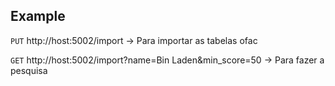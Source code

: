 ## Example

`PUT` http://host:5002/import  -> Para importar as tabelas ofac

`GET` http://host:5002/import?name=Bin Laden&min_score=50 -> Para fazer a pesquisa

